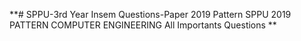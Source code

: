 **# SPPU-3rd Year Insem Questions-Paper 2019 Pattern
SPPU 2019 PATTERN COMPUTER ENGINEERING All Importants Questions **

